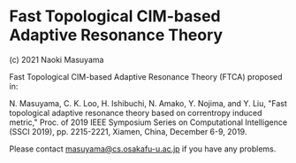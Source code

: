 # Fast Topological CIM-based Adaptive Resonance Theory

(c) 2021 Naoki Masuyama

Fast Topological CIM-based Adaptive Resonance Theory (FTCA) proposed in:

N. Masuyama, C. K. Loo, H. Ishibuchi, N. Amako, Y. Nojima, and Y. Liu, "Fast topological adaptive resonance theory based on correntropy induced metric," Proc. of 2019 IEEE Symposium Series on Computational Intelligence (SSCI 2019), pp. 2215-2221, Xiamen, China, December 6-9, 2019.

Please contact masuyama@cs.osakafu-u.ac.jp if you have any problems.
